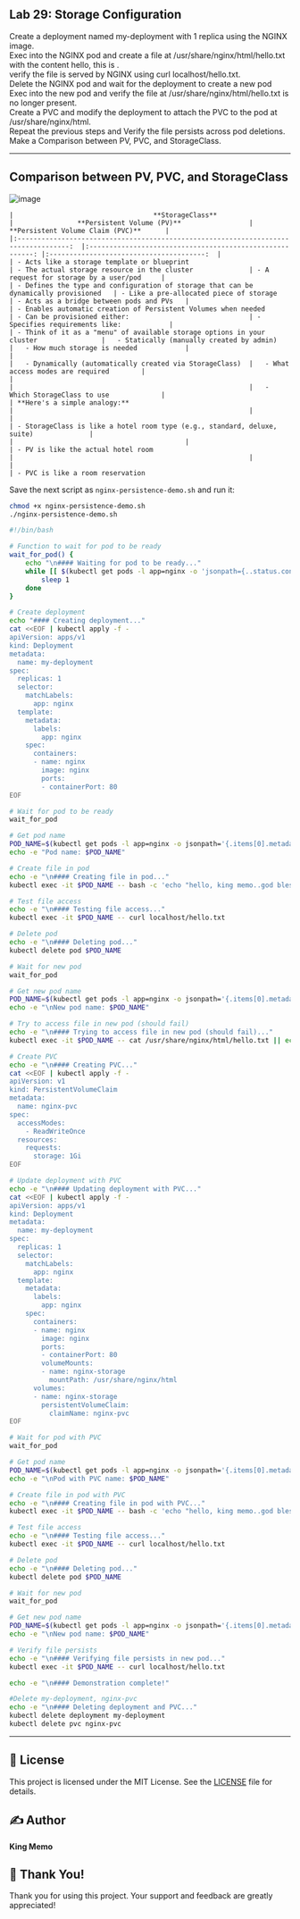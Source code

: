 ## Lab 29: Storage Configuration
Create a deployment named my-deployment with 1 replica using the NGINX image.  
Exec into the NGINX pod and create a file at /usr/share/nginx/html/hello.txt with the content hello, this is <your-name>.  
verify the file is served by NGINX using curl localhost/hello.txt.  
Delete the NGINX pod and wait for the deployment to create a new pod  
Exec into the new pod and verify the file at /usr/share/nginx/html/hello.txt is no longer present.  
Create a PVC and modify the deployment to attach the PVC to the pod at /usr/share/nginx/html.  
Repeat the previous steps and Verify the file persists across pod deletions.  
Make a Comparison between PV, PVC, and StorageClass.  

---

## Comparison between PV, PVC, and StorageClass

![image](https://github.com/user-attachments/assets/50e933c5-5bf3-4c45-8560-95c3507e94b9)


```
|                                   **StorageClass**                                  	|                **Persistent Volume (PV)**                	|    **Persistent Volume Claim (PVC)**    	|
|:-----------------------------------------------------------------------------------:	|:--------------------------------------------------------:	|:---------------------------------------:	|
| - Acts like a storage template or blueprint                                         	| - The actual storage resource in the cluster             	| - A request for storage by a user/pod   	|
| - Defines the type and configuration of storage that can be dynamically provisioned 	| - Like a pre-allocated piece of storage                  	| - Acts as a bridge between pods and PVs 	|
| - Enables automatic creation of Persistent Volumes when needed                      	| - Can be provisioned either:                             	| - Specifies requirements like:          	|
| - Think of it as a "menu" of available storage options in your cluster              	|   - Statically (manually created by admin)               	|   - How much storage is needed          	|
|                                                                                     	|   - Dynamically (automatically created via StorageClass) 	|   - What access modes are required      	|
|                                                                                     	|                                                          	|   - Which StorageClass to use           	|
| **Here's a simple analogy:**                                                        	|                                                          	|                                         	|
| - StorageClass is like a hotel room type (e.g., standard, deluxe, suite)            	|                                                          	|                                         	|
| - PV is like the actual hotel room                                                  	|                                                          	|                                         	|
| - PVC is like a room reservation

```

Save the next script as `nginx-persistence-demo.sh` and run it:
```bash
chmod +x nginx-persistence-demo.sh
./nginx-persistence-demo.sh
```

```bash
#!/bin/bash

# Function to wait for pod to be ready
wait_for_pod() {
    echo "\n#### Waiting for pod to be ready..."
    while [[ $(kubectl get pods -l app=nginx -o 'jsonpath={..status.conditions[?(@.type=="Ready")].status}') != "True" ]]; do
        sleep 1
    done
}

# Create deployment
echo "#### Creating deployment..."
cat <<EOF | kubectl apply -f -
apiVersion: apps/v1
kind: Deployment
metadata:
  name: my-deployment
spec:
  replicas: 1
  selector:
    matchLabels:
      app: nginx
  template:
    metadata:
      labels:
        app: nginx
    spec:
      containers:
      - name: nginx
        image: nginx
        ports:
        - containerPort: 80
EOF

# Wait for pod to be ready
wait_for_pod

# Get pod name
POD_NAME=$(kubectl get pods -l app=nginx -o jsonpath='{.items[0].metadata.name}')
echo -e "Pod name: $POD_NAME"

# Create file in pod
echo -e "\n#### Creating file in pod..."
kubectl exec -it $POD_NAME -- bash -c 'echo "hello, king memo..god bless you" > /usr/share/nginx/html/hello.txt'

# Test file access
echo -e "\n#### Testing file access..."
kubectl exec -it $POD_NAME -- curl localhost/hello.txt

# Delete pod
echo -e "\n#### Deleting pod..."
kubectl delete pod $POD_NAME

# Wait for new pod
wait_for_pod

# Get new pod name
POD_NAME=$(kubectl get pods -l app=nginx -o jsonpath='{.items[0].metadata.name}')
echo -e "\nNew pod name: $POD_NAME"

# Try to access file in new pod (should fail)
echo -e "\n#### Trying to access file in new pod (should fail)..."
kubectl exec -it $POD_NAME -- cat /usr/share/nginx/html/hello.txt || echo "File not found as expected"

# Create PVC
echo -e "\n#### Creating PVC..."
cat <<EOF | kubectl apply -f -
apiVersion: v1
kind: PersistentVolumeClaim
metadata:
  name: nginx-pvc
spec:
  accessModes:
    - ReadWriteOnce
  resources:
    requests:
      storage: 1Gi
EOF

# Update deployment with PVC
echo -e "\n#### Updating deployment with PVC..."
cat <<EOF | kubectl apply -f -
apiVersion: apps/v1
kind: Deployment
metadata:
  name: my-deployment
spec:
  replicas: 1
  selector:
    matchLabels:
      app: nginx
  template:
    metadata:
      labels:
        app: nginx
    spec:
      containers:
      - name: nginx
        image: nginx
        ports:
        - containerPort: 80
        volumeMounts:
        - name: nginx-storage
          mountPath: /usr/share/nginx/html
      volumes:
      - name: nginx-storage
        persistentVolumeClaim:
          claimName: nginx-pvc
EOF

# Wait for pod with PVC
wait_for_pod

# Get pod name
POD_NAME=$(kubectl get pods -l app=nginx -o jsonpath='{.items[0].metadata.name}')
echo -e "\nPod with PVC name: $POD_NAME"

# Create file in pod with PVC
echo -e "\n#### Creating file in pod with PVC..."
kubectl exec -it $POD_NAME -- bash -c 'echo "hello, king memo..god bless you" > /usr/share/nginx/html/hello.txt'

# Test file access
echo -e "\n#### Testing file access..."
kubectl exec -it $POD_NAME -- curl localhost/hello.txt

# Delete pod
echo -e "\n#### Deleting pod..."
kubectl delete pod $POD_NAME

# Wait for new pod
wait_for_pod

# Get new pod name
POD_NAME=$(kubectl get pods -l app=nginx -o jsonpath='{.items[0].metadata.name}')
echo -e "\nNew pod name: $POD_NAME"

# Verify file persists
echo -e "\n#### Verifying file persists in new pod..."
kubectl exec -it $POD_NAME -- curl localhost/hello.txt

echo -e "\n#### Demonstration complete!"

#Delete my-deployment, nginx-pvc
echo -e "\n#### Deleting deployment and PVC..."
kubectl delete deployment my-deployment
kubectl delete pvc nginx-pvc
```

---

## 📄 License
This project is licensed under the MIT License. See the [LICENSE](LICENSE) file for details.

## ✍️ Author
**King Memo**

## 🙏 Thank You!
Thank you for using this project. Your support and feedback are greatly appreciated!
